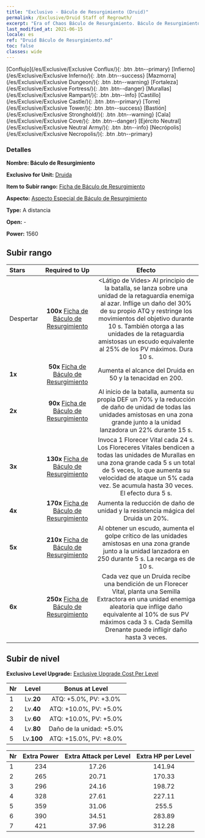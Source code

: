 ```yaml
---
title: "Exclusivo - Báculo de Resurgimiento (Druid)"
permalink: /Exclusive/Druid Staff of Regrowth/
excerpt: "Era of Chaos Báculo de Resurgimiento. Báculo de Resurgimiento. Era of Chaos Exclusivo Báculo de Resurgimiento. Druida Exclusivo."
last_modified_at: 2021-06-15
locale: es
ref: "Druid Báculo de Resurgimiento.md"
toc: false
classes: wide
---
```

 [Conflujo](/es/Exclusive/Exclusive Conflux/){: .btn .btn--primary} [Infierno](/es/Exclusive/Exclusive Inferno/){: .btn .btn--success} [Mazmorra](/es/Exclusive/Exclusive Dungeon/){: .btn .btn--warning} [Fortaleza](/es/Exclusive/Exclusive Fortress/){: .btn .btn--danger} [Murallas](/es/Exclusive/Exclusive Rampart/){: .btn .btn--info} [Castillo](/es/Exclusive/Exclusive Castle/){: .btn .btn--primary} [Torre](/es/Exclusive/Exclusive Tower/){: .btn .btn--success} [Bastión](/es/Exclusive/Exclusive Stronghold/){: .btn .btn--warning} [Cala](/es/Exclusive/Exclusive Cove/){: .btn .btn--danger} [Ejército Neutral](/es/Exclusive/Exclusive Neutral Army/){: .btn .btn--info} [Necrópolis](/es/Exclusive/Exclusive Necropolis/){: .btn .btn--primary} 

### Detalles
 **Nombre: Báculo de Resurgimiento** 

 **Exclusivo for Unit:** [Druida](/es/units/Druid/) 

 **Item to Subir rango:** [Ficha de Báculo de Resurgimiento](/ItemsES/con_977/)

 **Aspecto:** [Aspecto Especial de Báculo de Resurgimiento](/ItemsES/con_645/)

 **Type:** A distancia

 **Open:** -

 **Power:** 1560

## Subir rango

  |     Stars    |  Required to Up | Efecto |
  |:-------------|:---------------:|:---------------:|
  |  Despertar  | **100x** [Ficha de Báculo de Resurgimiento](/ItemsES/con_977/) | <Látigo de Vides> Al principio de la batalla, se lanza sobre una unidad de la retaguardia enemiga al azar. Inflige un daño del 30% de su propio ATQ y restringe los movimientos del objetivo durante 10 s. También otorga a las unidades de la retaguardia amistosas un escudo equivalente al 25% de los PV máximos. Dura 10 s. |
  | **1x** <i class="fas fa-star"/> | **50x** [Ficha de Báculo de Resurgimiento](/ItemsES/con_977/) | Aumenta el alcance del Druida en 50 y la tenacidad en 200. |
  | **2x** <i class="fas fa-star"/> | **90x** [Ficha de Báculo de Resurgimiento](/ItemsES/con_977/) | Al inicio de la batalla, aumenta su propia DEF un 70% y la reducción de daño de unidad de todas las unidades amistosas en una zona grande junto a la unidad lanzadora un 22% durante 15 s. |
  | **3x** <i class="fas fa-star"/> | **130x** [Ficha de Báculo de Resurgimiento](/ItemsES/con_977/) | <Florecer Vital> Invoca 1 Florecer Vital cada 24 s. Los Floreceres Vitales bendicen a todas las unidades de Murallas en una zona grande cada 5 s un total de 5 veces, lo que aumenta su velocidad de ataque un 5% cada vez. Se acumula hasta 30 veces. El efecto dura 5 s. |
  | **4x** <i class="fas fa-star"/> | **170x** [Ficha de Báculo de Resurgimiento](/ItemsES/con_977/) | Aumenta la reducción de daño de unidad y la resistencia mágica del Druida un 20%. |
  | **5x** <i class="fas fa-star"/> | **210x** [Ficha de Báculo de Resurgimiento](/ItemsES/con_977/) | Al obtener un escudo, aumenta el golpe crítico de las unidades amistosas en una zona grande junto a la unidad lanzadora en 250 durante 5 s. La recarga es de 10 s. |
  | **6x** <i class="fas fa-star"/> | **250x** [Ficha de Báculo de Resurgimiento](/ItemsES/con_977/) | <Semilla Drenante> Cada vez que un Druida recibe una bendición de un Florecer Vital, planta una Semilla Extractora en una unidad enemiga aleatoria que inflige daño equivalente al 10% de sus PV máximos cada 3 s. Cada Semilla Drenante puede infligir daño hasta 3 veces. |


## Subir de nivel
 **Exclusivo Level Upgrade:** [Exclusive Upgrade Cost Per Level](/Exclusive/ExclusiveUpgradeCostPerLevel/)

  |  Nr  |   Level  | Bonus at Level |
  |:-----|:--------:|:--------------:|
  | 1 | Lv.**20** | ATQ: +5.0%, PV: +3.0% |
  | 2 | Lv.**40** | ATQ: +10.0%, PV: +5.0% |
  | 3 | Lv.**60** | ATQ: +10.0%, PV: +5.0% |
  | 4 | Lv.**80** | Daño de la unidad: +5.0% |
  | 5 | Lv.**100** | ATQ: +15.0%, PV: +8.0% |


  |  Nr  |  Extra Power | Extra Attack per Level | Extra HP per Level |
  |:-----|:--------:|:--------:|:--------:|
  | 1 | 234 | 17.26 | 141.94 |
  | 2 | 265 | 20.71 | 170.33 |
  | 3 | 296 | 24.16 | 198.72 |
  | 4 | 328 | 27.61 | 227.11 |
  | 5 | 359 | 31.06 | 255.5 |
  | 6 | 390 | 34.51 | 283.89 |
  | 7 | 421 | 37.96 | 312.28 |


